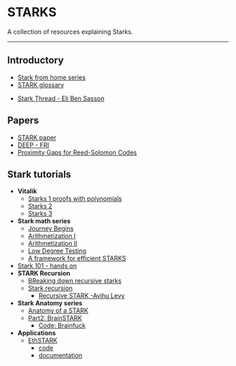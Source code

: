 # STARKS

A collection of resources explaining Starks.

---

## Introductory

- [Stark from home series](https://www.youtube.com/playlist?list=PLcIyXLwiPilUFGw7r2uyWerOkbx4GFMXq)
- [STARK glossary](https://medium.com/starkware/starks-starkex-and-starknet-9a426680745a)
<!-- markdown-link-check-disable -->
- [Stark Thread - Eli Ben Sasson](https://twitter.com/EliBenSasson/status/1578380154476208131)

## Papers

- [STARK paper](https://eprint.iacr.org/2018/046.pdf)
- [DEEP - FRI](https://eprint.iacr.org/2019/336.pdf)
- [Proximity Gaps for Reed-Solomon Codes](https://eccc.weizmann.ac.il/report/2020/083/)

## Stark tutorials

- **Vitalik**
  - [Starks 1 proofs with polynomials](https://vitalik.ca/general/2017/11/09/starks_part_1.html)
  - [Starks 2](https://vitalik.ca/general/2017/11/22/starks_part_2.html)
  - [Starks 3](https://vitalik.ca/general/2018/07/21/starks_part_3.html)
- **Stark math series**
  - [Journey Begins](https://medium.com/starkware/stark-math-the-journey-begins-51bd2b063c71)
  - [Arithmetization I](https://medium.com/starkware/arithmetization-i-15c046390862)
  - [Arithmetization II](https://medium.com/starkware/arithmetization-ii-403c3b3f4355)
  - [Low Degree Testing](https://medium.com/starkware/low-degree-testing-f7614f5172db)
  - [A framework for efficient STARKS](https://medium.com/starkware/a-framework-for-efficient-starks-19608ba06fbe)
- [Stark 101 - hands on](https://starkware.co/stark-101/)
- **STARK Recursion**
  - [BReaking down recursive starks](https://blog.oxor.io/zk-starks-part-one-4f482111b0a)
  - [Stark recursion](https://medium.com/starkware/recursive-starks-78f8dd401025)
    - [Recursive STARK -Avihu Levy](https://www.youtube.com/watch?v=hjTCIT9BGkA)
- **Stark Anatomy series**
  - [Anatomy of a STARK](https://aszepieniec.github.io/stark-anatomy/)
  - [Part2: BrainSTARK](https://aszepieniec.github.io/stark-brainfuck/index)
    - [Code: Brainfuck](https://github.com/andrewmilson/ministark/tree/main/examples/brainfuck)
- **Applications**
  - [EthSTARK](https://www.youtube.com/watch?v=rReCK7TWCJI)
    - [code](https://github.com/starkware-libs/ethSTARK)
    - [documentation](https://eprint.iacr.org/2021/582.pdf)
